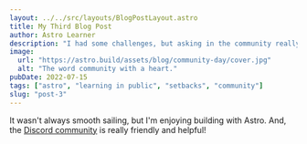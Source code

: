 ```yaml
---
layout: ../../src/layouts/BlogPostLayout.astro
title: My Third Blog Post
author: Astro Learner
description: "I had some challenges, but asking in the community really helped!"
image:
  url: "https://astro.build/assets/blog/community-day/cover.jpg"
  alt: "The word community with a heart."
pubDate: 2022-07-15
tags: ["astro", "learning in public", "setbacks", "community"]
slug: "post-3"
---
```


It wasn't always smooth sailing, but I'm enjoying building with Astro. And, the [Discord community](https://astro.build/chat) is really friendly and helpful!
